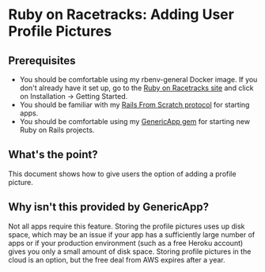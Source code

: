 # Ruby on Racetracks: Adding User Profile Pictures

## Prerequisites
* You should be comfortable using my rbenv-general Docker image. If you don't already have it set up, go to the [Ruby on Racetracks site](http://www.rubyonracetracks.com/) and click on Installation -> Getting Started.
* You should be familiar with my [Rails From Scratch protocol](http://www.rubyonracetracks.com/rails_from_scratch.html) for starting apps.
* You should be comfortable using my [GenericApp gem](https://github.com/jhsu802701/generic_app) for starting new Ruby on Rails projects.

## What's the point?
This document shows how to give users the option of adding a profile picture.

## Why isn't this provided by GenericApp?
Not all apps require this feature.  Storing the profile pictures uses up disk space, which may be an issue if your app has a sufficiently large number of apps or if your production environment (such as a free Heroku account) gives you only a small amount of disk space.  Storing profile pictures in the cloud is an option, but the free deal from AWS expires after a year.

